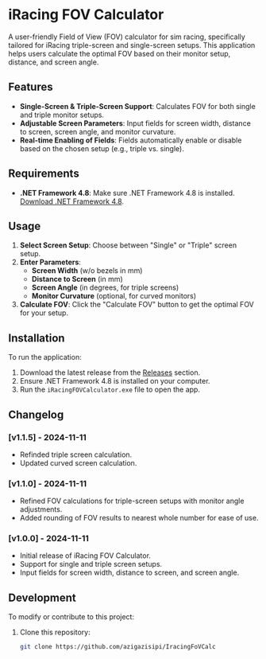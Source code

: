 # iRacing FOV Calculator

A user-friendly Field of View (FOV) calculator for sim racing, specifically tailored for iRacing triple-screen and single-screen setups. This application helps users calculate the optimal FOV based on their monitor setup, distance, and screen angle.

## Features

- **Single-Screen & Triple-Screen Support**: Calculates FOV for both single and triple monitor setups.
- **Adjustable Screen Parameters**: Input fields for screen width, distance to screen, screen angle, and monitor curvature.
- **Real-time Enabling of Fields**: Fields automatically enable or disable based on the chosen setup (e.g., triple vs. single).


## Requirements

- **.NET Framework 4.8**: Make sure .NET Framework 4.8 is installed. [Download .NET Framework 4.8](https://dotnet.microsoft.com/download/dotnet-framework/thank-you/net48-web-installer).

## Usage

1. **Select Screen Setup**: Choose between "Single" or "Triple" screen setup.
2. **Enter Parameters**:
   - **Screen Width** (w/o bezels in mm)
   - **Distance to Screen** (in mm)
   - **Screen Angle** (in degrees, for triple screens)
   - **Monitor Curvature** (optional, for curved monitors)
3. **Calculate FOV**: Click the "Calculate FOV" button to get the optimal FOV for your setup.

## Installation

To run the application:
1. Download the latest release from the [Releases](https://github.com/azigazisipi/IracingFoVCalc/releases/tag/1.1.5) section.
2. Ensure .NET Framework 4.8 is installed on your computer.
3. Run the `iRacingFOVCalculator.exe` file to open the app.

## Changelog

### [v1.1.5] - 2024-11-11
- Refinded triple screen calculation.
- Updated curved screen calculation.

### [v1.1.0] - 2024-11-11
- Refined FOV calculations for triple-screen setups with monitor angle adjustments.
- Added rounding of FOV results to nearest whole number for ease of use.

### [v1.0.0] - 2024-11-11
- Initial release of iRacing FOV Calculator.
- Support for single and triple screen setups.
- Input fields for screen width, distance to screen, and screen angle.

## Development

To modify or contribute to this project:
1. Clone this repository:
   ```bash
   git clone https://github.com/azigazisipi/IracingFoVCalc
